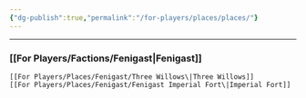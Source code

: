 ```yaml
---
{"dg-publish":true,"permalink":"/for-players/places/places/"}
---
```


***
### [[For Players/Factions/Fenigast\|Fenigast]]
	[[For Players/Places/Fenigast/Three Willows\|Three Willows]]
	[[For Players/Places/Fenigast/Fenigast Imperial Fort\|Imperial Fort]]